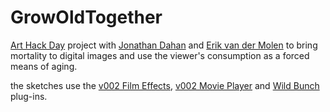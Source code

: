 GrowOldTogether
===============

[Art Hack Day](http://arthackday.net/gaffta) project with [Jonathan Dahan](https://github.com/jedahan) and [Erik van der Molen](http://www.officevsoffice.com) to bring mortality to digital images and use the viewer's consumption as a forced means of aging.

the sketches use the [v002 Film Effects](http://v002.info/plugins/v002-film-effects-10/), [v002 Movie Player](http://v002.info/plugins-sources/v002-movie-player-beta/) and [Wild Bunch](https://github.com/pizthewiz/WildBunch) plug-ins.
